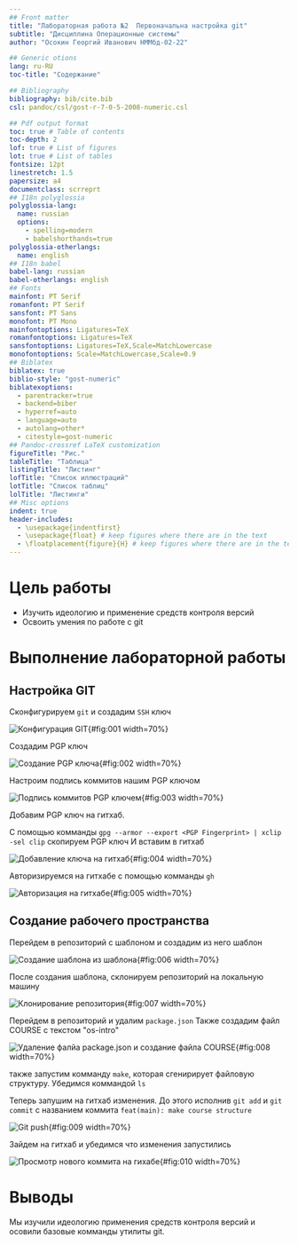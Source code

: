 ```yaml
---
## Front matter
title: "Лабораторная работа №2  Первоначальна настройка git"
subtitle: "Дисциплина Операционные системы"
author: "Осокин Георгий Иванович НММбд-02-22"

## Generic otions
lang: ru-RU
toc-title: "Содержание"

## Bibliography
bibliography: bib/cite.bib
csl: pandoc/csl/gost-r-7-0-5-2008-numeric.csl

## Pdf output format
toc: true # Table of contents
toc-depth: 2
lof: true # List of figures
lot: true # List of tables
fontsize: 12pt
linestretch: 1.5
papersize: a4
documentclass: scrreprt
## I18n polyglossia
polyglossia-lang:
  name: russian
  options:
	- spelling=modern
	- babelshorthands=true
polyglossia-otherlangs:
  name: english
## I18n babel
babel-lang: russian
babel-otherlangs: english
## Fonts
mainfont: PT Serif
romanfont: PT Serif
sansfont: PT Sans
monofont: PT Mono
mainfontoptions: Ligatures=TeX
romanfontoptions: Ligatures=TeX
sansfontoptions: Ligatures=TeX,Scale=MatchLowercase
monofontoptions: Scale=MatchLowercase,Scale=0.9
## Biblatex
biblatex: true
biblio-style: "gost-numeric"
biblatexoptions:
  - parentracker=true
  - backend=biber
  - hyperref=auto
  - language=auto
  - autolang=other*
  - citestyle=gost-numeric
## Pandoc-crossref LaTeX customization
figureTitle: "Рис."
tableTitle: "Таблица"
listingTitle: "Листинг"
lofTitle: "Список иллюстраций"
lotTitle: "Список таблиц"
lolTitle: "Листинги"
## Misc options
indent: true
header-includes:
  - \usepackage{indentfirst}
  - \usepackage{float} # keep figures where there are in the text
  - \floatplacement{figure}{H} # keep figures where there are in the text
---
```


# Цель работы

- Изучить идеологию и применение средств контроля версий
- Освоить умения по работе с git

# Выполнение лабораторной работы
## Настройка GIT

  Сконфигурируем `git` и создадим `SSH` ключ

![Конфигурация GIT ](image/1.png){#fig:001 width=70%}

  Создадим PGP ключ

![Создание PGP ключа ](image/2.png){#fig:002 width=70%}

Настроим подпись коммитов нашим PGP ключом

![Подпись коммитов PGP ключем](image/3.png){#fig:003 width=70%}

Добавим PGP ключ на гитхаб.

С помощью комманды `gpg --armor --export <PGP Fingerprint> | xclip -sel clip`  скопируем PGP ключ
И вставим в гитхаб

![Добавление ключа на гитхаб](image/4.png){#fig:004 width=70%}

Авторизируемся на гитхабе с помощью комманды `gh`

![Авторизация на гитхабе](image/5.png){#fig:005 width=70%}


## Создание рабочего пространства

Перейдем в репозиторий с шаблоном и создадим из него шаблон

![Создание шаблона из шаблона](image/6.png){#fig:006 width=70%}
	
После создания шаблона, склонируем репозиторий на локальную машину

![Клонирование репозитория ](image/7.png){#fig:007 width=70%}

Перейдем в репозиторий и удалим `package.json`
Также создадим файл COURSE с текстом "os-intro"

![Удаление фалйа package.json и создание файла COURSE ](image/8.png){#fig:008 width=70%}

также запустим комманду `make`, которая сгенирирует файловую структуру. 
Убедимся коммандой `ls`

Теперь запушим на гитхаб изменения. До этого исполнив `git add` и `git commit` с названием коммита `feat(main): make course structure`

![Git push](image/9.png){#fig:009 width=70%}

Зайдем на гитхаб и убедимся что изменения запустились

![Просмотр нового коммита на гихабе](image/10.png){#fig:010 width=70%}


# Выводы

Мы изучили идеологию применения средств контроля версий и осовили базовые комманды утилиты git. 


